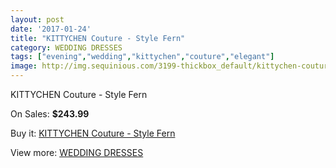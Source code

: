 ```yaml
---
layout: post
date: '2017-01-24'
title: "KITTYCHEN Couture - Style Fern"
category: WEDDING DRESSES
tags: ["evening","wedding","kittychen","couture","elegant"]
image: http://img.sequinious.com/3199-thickbox_default/kittychen-couture-style-fern.jpg
---
```

KITTYCHEN Couture - Style Fern

On Sales: **$243.99**
<a href="https://www.sequinious.com/wedding-dresses/1324-kittychen-couture-style-fern.html"><amp-img layout="responsive" width="600" height="600" src="//img.sequinious.com/3199-thickbox_default/kittychen-couture-style-fern.jpg" alt="KITTYCHEN Couture - Style Fern 0" /></a>
<a href="https://www.sequinious.com/wedding-dresses/1324-kittychen-couture-style-fern.html"><amp-img layout="responsive" width="600" height="600" src="//img.sequinious.com/3200-thickbox_default/kittychen-couture-style-fern.jpg" alt="KITTYCHEN Couture - Style Fern 1" /></a>

Buy it: [KITTYCHEN Couture - Style Fern](https://www.sequinious.com/wedding-dresses/1324-kittychen-couture-style-fern.html "KITTYCHEN Couture - Style Fern")

View more: [WEDDING DRESSES](https://www.sequinious.com/2-wedding-dresses "WEDDING DRESSES")